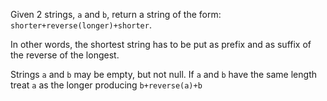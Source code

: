 Given 2 strings, `a` and `b`, return a string of the form: `shorter+reverse(longer)+shorter`.

In other words, the shortest string has to be put as prefix and as suffix of the reverse of the longest.

Strings `a` and `b` may be empty, but not null.
If `a` and `b` have the same length treat `a` as the longer producing `b+reverse(a)+b`